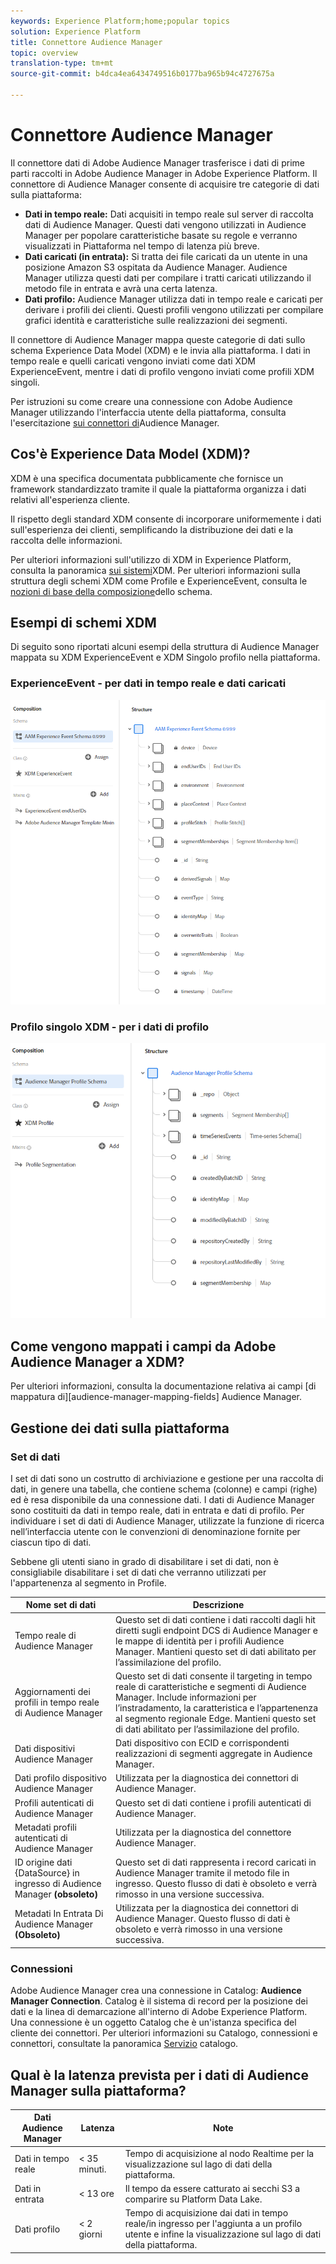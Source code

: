 ```yaml
---
keywords: Experience Platform;home;popular topics
solution: Experience Platform
title: Connettore Audience Manager
topic: overview
translation-type: tm+mt
source-git-commit: b4dca4ea6434749516b0177ba965b94c4727675a

---
```



# Connettore Audience Manager

Il connettore dati di Adobe Audience Manager trasferisce i dati di prime parti raccolti in Adobe Audience Manager in Adobe Experience Platform. Il connettore di Audience Manager consente di acquisire tre categorie di dati sulla piattaforma:

- **Dati in tempo reale:** Dati acquisiti in tempo reale sul server di raccolta dati di Audience Manager. Questi dati vengono utilizzati in Audience Manager per popolare caratteristiche basate su regole e verranno visualizzati in Piattaforma nel tempo di latenza più breve.
- **Dati caricati (in entrata):** Si tratta dei file caricati da un utente in una posizione Amazon S3 ospitata da Audience Manager. Audience Manager utilizza questi dati per compilare i tratti caricati utilizzando il metodo file in entrata e avrà una certa latenza.
- **Dati profilo:** Audience Manager utilizza dati in tempo reale e caricati per derivare i profili dei clienti. Questi profili vengono utilizzati per compilare grafici identità e caratteristiche sulle realizzazioni dei segmenti.

Il connettore di Audience Manager mappa queste categorie di dati sullo schema Experience Data Model (XDM) e le invia alla piattaforma. I dati in tempo reale e quelli caricati vengono inviati come dati XDM ExperienceEvent, mentre i dati di profilo vengono inviati come profili XDM singoli.

Per istruzioni su come creare una connessione con Adobe Audience Manager utilizzando l&#39;interfaccia utente della piattaforma, consulta l&#39;esercitazione [sui connettori di](https://www.adobe.io/apis/experienceplatform/home/tutorials/sources-ui-tutorials.html#!api-specification/markdown/narrative/tutorials/sources_tutorial/ui/adobe-applications/aam-ui-tutorial.md)Audience Manager.

## Cos&#39;è Experience Data Model (XDM)?

XDM è una specifica documentata pubblicamente che fornisce un framework standardizzato tramite il quale la piattaforma organizza i dati relativi all&#39;esperienza cliente.

Il rispetto degli standard XDM consente di incorporare uniformemente i dati sull&#39;esperienza dei clienti, semplificando la distribuzione dei dati e la raccolta delle informazioni.

Per ulteriori informazioni sull&#39;utilizzo di XDM in Experience Platform, consulta la panoramica [sui sistemi](../../../xdm/home.md)XDM. Per ulteriori informazioni sulla struttura degli schemi XDM come Profile e ExperienceEvent, consulta le [nozioni di base della composizione](../../../xdm/schema/composition.md)dello schema.

## Esempi di schemi XDM

Di seguito sono riportati alcuni esempi della struttura di Audience Manager mappata su XDM ExperienceEvent e XDM Singolo profilo nella piattaforma.

### ExperienceEvent - per dati in tempo reale e dati caricati

![](images/aam-experience-events-for-dcs-and-onboarding-data.png)

### Profilo singolo XDM - per i dati di profilo

![](images/aam-profile-xdm-for-profile-data.png)

## Come vengono mappati i campi da Adobe Audience Manager a XDM?

Per ulteriori informazioni, consulta la documentazione relativa ai campi [di mappatura di][audience-manager-mapping-fields] Audience Manager.

## Gestione dei dati sulla piattaforma

### Set di dati

I set di dati sono un costrutto di archiviazione e gestione per una raccolta di dati, in genere una tabella, che contiene schema (colonne) e campi (righe) ed è resa disponibile da una connessione dati. I dati di Audience Manager sono costituiti da dati in tempo reale, dati in entrata e dati di profilo. Per individuare i set di dati di Audience Manager, utilizzate la funzione di ricerca nell’interfaccia utente con le convenzioni di denominazione fornite per ciascun tipo di dati.

Sebbene gli utenti siano in grado di disabilitare i set di dati, non è consigliabile disabilitare i set di dati che verranno utilizzati per l&#39;appartenenza al segmento in Profile.

| Nome set di dati | Descrizione |
| ------------ | ----------- |
| Tempo reale di Audience Manager | Questo set di dati contiene i dati raccolti dagli hit diretti sugli endpoint DCS di Audience Manager e le mappe di identità per i profili Audience Manager. Mantieni questo set di dati abilitato per l’assimilazione del profilo. |
| Aggiornamenti dei profili in tempo reale di Audience Manager | Questo set di dati consente il targeting in tempo reale di caratteristiche e segmenti di Audience Manager. Include informazioni per l’instradamento, la caratteristica e l’appartenenza al segmento regionale Edge. Mantieni questo set di dati abilitato per l’assimilazione del profilo. |
| Dati dispositivi Audience Manager | Dati dispositivo con ECID e corrispondenti realizzazioni di segmenti aggregate in Audience Manager. |
| Dati profilo dispositivo Audience Manager | Utilizzata per la diagnostica dei connettori di Audience Manager. |
| Profili autenticati di Audience Manager | Questo set di dati contiene i profili autenticati di Audience Manager. |
| Metadati profili autenticati di Audience Manager | Utilizzata per la diagnostica del connettore Audience Manager. |
| ID origine dati {DataSource} in ingresso di Audience Manager **(obsoleto)** | Questo set di dati rappresenta i record caricati in Audience Manager tramite il metodo file in ingresso. Questo flusso di dati è obsoleto e verrà rimosso in una versione successiva. |
| Metadati In Entrata Di Audience Manager **(Obsoleto)** | Utilizzata per la diagnostica dei connettori di Audience Manager. Questo flusso di dati è obsoleto e verrà rimosso in una versione successiva. |

### Connessioni

Adobe Audience Manager crea una connessione in Catalog: **Audience Manager Connection**. Catalog è il sistema di record per la posizione dei dati e la linea di demarcazione all&#39;interno di Adobe Experience Platform. Una connessione è un oggetto Catalog che è un&#39;istanza specifica del cliente dei connettori. Per ulteriori informazioni su Catalogo, connessioni e connettori, consultate la panoramica [Servizio](../../../catalog/home.md) catalogo.

## Qual è la latenza prevista per i dati di Audience Manager sulla piattaforma?

| Dati Audience Manager | Latenza | Note |
| --- | --- | --- |
| Dati in tempo reale | &lt; 35 minuti. | Tempo di acquisizione al nodo Realtime per la visualizzazione sul lago di dati della piattaforma. |
| Dati in entrata | &lt; 13 ore | Il tempo da essere catturato ai secchi S3 a comparire su Platform Data Lake. |
| Dati profilo | &lt; 2 giorni | Tempo di acquisizione dai dati in tempo reale/in ingresso per l&#39;aggiunta a un profilo utente e infine la visualizzazione sul lago di dati della piattaforma. |